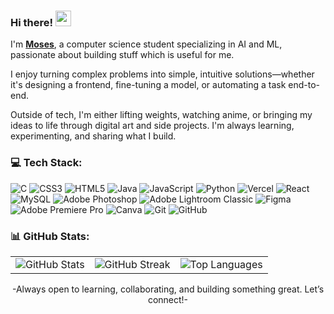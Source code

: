 ### Hi there! <img src="https://emojis.slackmojis.com/emojis/images/1536351075/4594/blob-wave.gif" width="25"/>
I'm [**Moses**](https://www.moses.vercel.app), a computer science student specializing in AI and ML, passionate about building stuff which is useful for me.

I enjoy turning complex problems into simple, intuitive solutions—whether it's designing a frontend, fine-tuning a model, or automating a task end-to-end.

Outside of tech, I'm either lifting weights, watching anime, or bringing my ideas to life through digital art and side projects. I'm always learning, experimenting, and sharing what I build.
### 💻 Tech Stack:
![C](https://img.shields.io/badge/c-%2300599C.svg?style=flat&logo=c&logoColor=white) ![CSS3](https://img.shields.io/badge/css3-%231572B6.svg?style=flat&logo=css3&logoColor=white) ![HTML5](https://img.shields.io/badge/html5-%23E34F26.svg?style=flat&logo=html5&logoColor=white) ![Java](https://img.shields.io/badge/java-%23ED8B00.svg?style=flat&logo=openjdk&logoColor=white) ![JavaScript](https://img.shields.io/badge/javascript-%23323330.svg?style=flat&logo=javascript&logoColor=%23F7DF1E) ![Python](https://img.shields.io/badge/python-3670A0?style=flat&logo=python&logoColor=ffdd54) ![Vercel](https://img.shields.io/badge/vercel-%23000000.svg?style=flat&logo=vercel&logoColor=white) ![React](https://img.shields.io/badge/react-%2320232a.svg?style=flat&logo=react&logoColor=%2361DAFB) ![MySQL](https://img.shields.io/badge/mysql-4479A1.svg?style=flat&logo=mysql&logoColor=white) ![Adobe Photoshop](https://img.shields.io/badge/adobe%20photoshop-%2331A8FF.svg?style=flat&logo=adobe%20photoshop&logoColor=white) ![Adobe Lightroom Classic](https://img.shields.io/badge/Adobe%20Lightroom%20Classic-31A8FF.svg?style=flat&logo=Adobe%20Lightroom%20Classic&logoColor=white) ![Figma](https://img.shields.io/badge/figma-%23F24E1E.svg?style=flat&logo=figma&logoColor=white) ![Adobe Premiere Pro](https://img.shields.io/badge/Adobe%20Premiere%20Pro-9999FF.svg?style=flat&logo=Adobe%20Premiere%20Pro&logoColor=white) ![Canva](https://img.shields.io/badge/Canva-%2300C4CC.svg?style=flat&logo=Canva&logoColor=white) ![Git](https://img.shields.io/badge/git-%23F05033.svg?style=flat&logo=git&logoColor=white) ![GitHub](https://img.shields.io/badge/github-%23121011.svg?style=flat&logo=github&logoColor=white)
### 📊 GitHub Stats:
<table>
<tr>
<td><img src="https://github-readme-stats.vercel.app/api?username=mosesfdo&theme=dark&hide_border=false&include_all_commits=false&count_private=false" alt="GitHub Stats" /></td>
<td><img src="https://nirzak-streak-stats.vercel.app/?user=mosesfdo&theme=dark&hide_border=false" alt="GitHub Streak" /></td>
<td><img src="https://github-readme-stats.vercel.app/api/top-langs/?username=mosesfdo&theme=dark&hide_border=false&include_all_commits=false&count_private=false&layout=compact" alt="Top Languages" /></td>
</tr>
</table>
<div align="center">
-Always open to learning, collaborating, and building something great. Let’s connect!-
</div>
